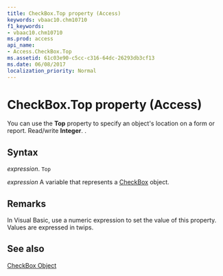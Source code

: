 ```yaml
---
title: CheckBox.Top property (Access)
keywords: vbaac10.chm10710
f1_keywords:
- vbaac10.chm10710
ms.prod: access
api_name:
- Access.CheckBox.Top
ms.assetid: 61c03e90-c5cc-c316-64dc-26293db3cf13
ms.date: 06/08/2017
localization_priority: Normal
---
```



# CheckBox.Top property (Access)

You can use the  **Top** property to specify an object's location on a form or report. Read/write **Integer**. .


## Syntax

_expression_. `Top`

_expression_ A variable that represents a [CheckBox](Access.CheckBox.md) object.


## Remarks

In Visual Basic, use a numeric expression to set the value of this property. Values are expressed in twips.


## See also


[CheckBox Object](Access.CheckBox.md)

